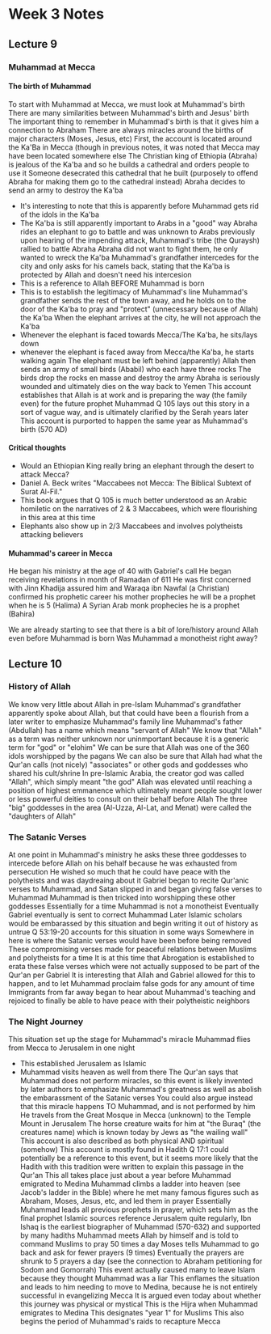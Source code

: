 # Week 3 Notes

## Lecture 9

### Muhammad at Mecca

#### The birth of Muhammad
To start with Muhammad at Mecca, we must look at Muhammad's birth
There are many similarities between Muhammad's birth and Jesus' birth
The important thing to remember in Muhammad's birth is that it gives him a connection to Abraham
There are always miracles around the births of major characters (Moses, Jesus, etc)
First, the account is located around the Ka'Ba in Mecca (though in previous notes, it was noted that Mecca may have been located somewhere else
The Christian king of Ethiopia (Abraha) is jealous of the Ka'ba and so he builds a cathedral and orders people to use it
Someone desecrated this cathedral that he built (purposely to offend Abraha for making them go to the cathedral instead)
Abraha decides to send an army to destroy the Ka'ba
- It's interesting to note that this is apparently before Muhammad gets rid of the idols in the Ka'ba
- The Ka'ba is still apparently important to Arabs in a "good" way
Abraha rides an elephant to go to battle and was unknown to Arabs previously
upon hearing of the impending attack, Muhammad's tribe (the Quraysh) rallied to battle Abraha
Abraha did not want to fight them, he only wanted to wreck the Ka'ba
Muhammad's grandfather intercedes for the city and only asks for his camels back, stating that the Ka'ba is protected by Allah and doesn't need his intercesion
- This is a reference to Allah BEFORE Muhammad is born
- This is to establish the legitimacy of Muhammad's line
Muhammad's grandfather sends the rest of the town away, and he holds on to the door of the Ka'ba to pray and "protect" (unnecessary because of Allah) the Ka'ba
When the elephant arrives at the city, he will not approach the Ka'ba
- Whenever the elephant is faced towards Mecca/The Ka'ba, he sits/lays down
- whenever the elephant is faced away from Mecca/the Ka'ba, he starts walking again
The elephant must be left behind (apparently)
Allah then sends an army of small birds (Ababil) who each have three rocks
The birds drop the rocks en masse and destroy the army
Abraha is seriously wounded and ultimately dies on the way back to Yemen
This account establishes that Allah is at work and is preparing the way (the family even) for the future prophet Muhammad
Q 105 lays out this story in a sort of vague way, and is ultimately clarified by the Serah years later
This account is purported to happen the same year as Muhammad's birth (570 AD)

#### Critical thoughts
- Would an Ethiopian King really bring an elephant through the desert to attack Mecca?
- Daniel A. Beck writes "Maccabees not Mecca: The Biblical Subtext of Surat Al-Fil."
- This book argues that Q 105 is much better understood as an Arabic homiletic on the narratives of 2 & 3 Maccabees, which were flourishing in this area at this time
- Elephants also show up in 2/3 Maccabees and involves polytheists attacking believers

#### Muhammad's career in Mecca
He began his ministry at the age of 40 with Gabriel's call
He began receiving revelations in month of Ramadan of 611
He was first concerned with Jinn
Khadija assured him and Waraqa ibn Nawfal (a Christian) confirmed his prophetic career
his mother prophecies he will be a prophet when he is 5 (Halima)
A Syrian Arab monk prophecies he is a prophet (Bahira)

We are already starting to see that there is a bit of lore/history around Allah even before Muhammad is born
Was Muhammad a monotheist right away?


## Lecture 10

### History of Allah
We know very little about Allah in pre-Islam
Muhammad's grandfather apparently spoke about Allah, but that could have been a flourish from a later writer to emphasize Muhammad's family line
Muhammad's father (Abdullah) has a name which means "servant of Allah"
We know that "Allah" as a term was neither unknown nor uninmportant because it is a generic term for "god" or "elohim"
We can be sure that Allah was one of the 360 idols worshipped by the pagans
We can also be sure that Allah had what the Qur'an calls (not nicely) "associates" or other gods and goddesses who shared his cult/shrine
In pre-Islamic Arabia, the creator god was called "Allah", which simply meant "the god"
Allah was elevated until reaching a position of highest emmanence which ultimately meant people sought lower or less powerful deities to consult on their behalf before Allah
The three "big" goddesses in the area (Al-Uzza, Al-Lat, and Menat) were called the "daughters of Allah"

### The Satanic Verses
At one point in Muhammad's ministry he asks these three goddesses to intercede before Allah on his behalf because he was exhausted from persecution
He wished so much that he could have peace with the polytheists and was daydreaing about it
Gabriel began to recite Qur'anic verses to Muhammad, and Satan slipped in and began giving false verses to Muhammad
Muhammad is then tricked into worshipping these other goddesses
Essentially for a time Muhammad is not a monotheist
Eventually Gabriel eventually is sent to correct Muhammad
Later Islamic scholars would be embarassed by this situation and begin writing it out of history as untrue
Q 53:19-20 accounts for this situation in some ways
Somewhere in here is where the Satanic verses would have been before being removed
These compromising verses made for peaceful relations between Muslims and polytheists for a time
It is at this time that Abrogation is established to erata these false verses which were not actually supposed to be part of the Qur'an per Gabriel
It is interesting that Allah and Gabriel allowed for this to happen, and to let Muhammad proclaim false gods for any amount of time
Immigrants from far away began to hear about Muhammad's teaching and rejoiced to finally be able to have peace with their polytheistic neighbors

### The Night Journey
This situation set up the stage for Muhammad's miracle
Muhammad flies from Mecca to Jerusalem in one night
- This established Jerusalem as Islamic
- Muhammad visits heaven as well from there
The Qur'an says that Muhammad does not perform miracles, so this event is likely invented by later authors to emphasize Muhammad's greatness as well as abolish the embarassment of the Satanic verses
You could also argue instead that this miracle happens TO Muhammad, and is not performed by him
He travels from the Great Mosque in Mecca (unknown) to the Temple Mount in Jerusalem
The horse creature waits for him at "the Buraq" (the creatures name) which is known today by Jews as "the wailing wall"
This account is also described as both physical AND spiritual (somehow)
This account is mostly found in Hadith
Q 17:1 could potentially be a reference to this event, but it seems more likely that the Hadith with this tradition were written to explain this passage in the Qur'an
This all takes place just about a year before Muhammad emigrated to Medina
Muhammad climbs a ladder into heaven (see Jacob's ladder in the Bible) where he met many famous figures such as Abraham, Moses, Jesus, etc, and led them in prayer
Essentially Muhammad leads all previous prophets in prayer, which sets him as the final prophet
Islamic sources reference Jerusalem quite regularly, Ibn Ishaq is the earliest biographer of Muhammad (570-632) and supported by many hadiths
Muhammad meets Allah by himself and is told to command Muslims to pray 50 times a day
Moses tells Muhammad to go back and ask for fewer prayers (9 times)
Eventually the prayers are shrunk to 5 prayers a day (see the connection to Abraham petitioning for Sodom and Gomorrah)
This event actually caused many to leave Islam because they thought Muhammad was a liar
This enflames the situation and leads to him needing to move to Medina, because he is not entirely successful in evangelizing Mecca
It is argued even today about whether this journey was physical or mystical
This is the Hijra when Muhammad emigrates to Medina
This designates "year 1" for Muslims
This also begins the period of Muhammad's raids to recapture Mecca


